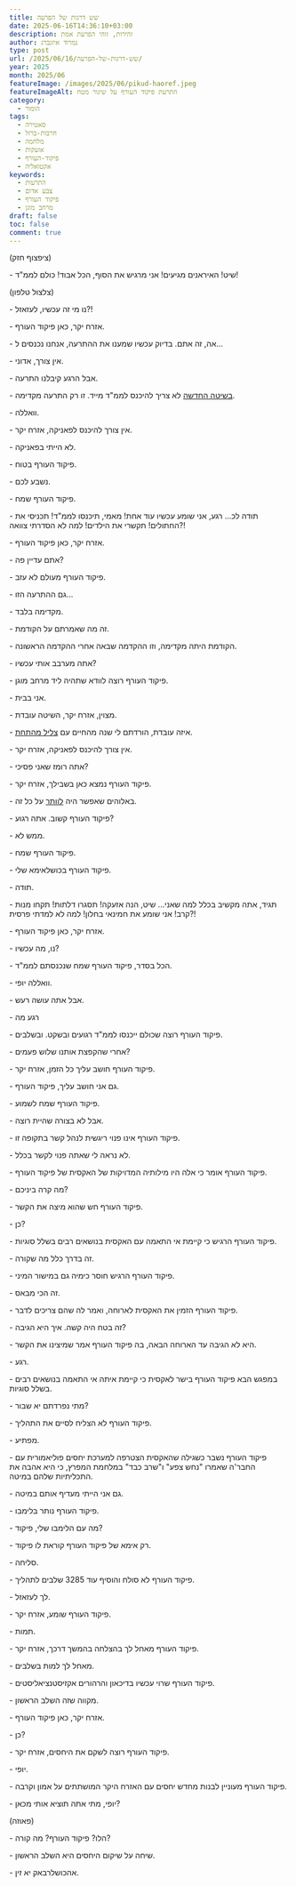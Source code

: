 ```yaml
---
title: שש דרגות של הפרעה
date: 2025-06-16T14:36:10+03:00
description: זהירות, זוהי הפרעת אמת
author: נמרוד איזנברג
type: post
url: /2025/06/16/שש-דרגות-של-הפרעה/
year: 2025
month: 2025/06
featureImage: /images/2025/06/pikud-haoref.jpeg
featureImageAlt: התרעת פיקוד העורף על שיגור מטח
category:
  - הומור
tags:
  - סאטירה
  - חרבות-ברזל
  - מלחמה
  - אזעקות
  - פיקוד-העורף
  - אקטואליה
keywords:
  - התרעות
  - צבע אדום
  - פיקוד העורף
  - מרחב מוגן
draft: false
toc: false
comment: true
---
```

(ציפצוף חזק)

\- שיט! האיראנים מגיעים! אני מרגיש את הסוף, הכל אבוד! כולם לממ"ד!

(צלצול טלפון)

\- נו מי זה עכשיו, לעזאזל?!

\- אזרח יקר, כאן פיקוד העורף.

\- אה, זה אתם. בדיוק עכשיו שמענו את ההתרעה, אנחנו נכנסים ל...

\- אין צורך, אדוני.

\- אבל הרגע קיבלנו התרעה.

\- [בשיטה החדשה](https://www.mako.co.il/news-military/f239747af17c5910/Article-fa924344e7e6791027.htm) לא צריך להיכנס לממ"ד מייד. זו רק התרעה מקדימה.

\- וואללה.

\- אין צורך להיכנס לפאניקה, אזרח יקר.

\- לא הייתי בפאניקה.

\- פיקוד העורף בטוח.

\- נשבע לכם.

\- פיקוד העורף שמח.

\- תודה לכ... רגע, אני שומע עכשיו עוד אחת! מאמי, תיכנסו לממ"ד! תכניסי את החתולים! תקשרי את הילדים! למה לא הסדרתי צוואה?!

\- אזרח יקר, כאן פיקוד העורף.

\- אתם עדיין פה?

\- פיקוד העורף מעולם לא עזב.

\- גם ההתרעה הזו...

\- מקדימה בלבד.

\- זה מה שאמרתם על הקודמת.

\- הקודמת היתה מקדימה, וזו ההקדמה שבאה אחרי ההקדמה הראשונה.

\- אתה מערבב אותי עכשיו?

\- פיקוד העורף רוצה לוודא שתהיה ליד מרחב מוגן.

\- אני בבית.

\- מצוין, אזרח יקר, השיטה עובדת.

\- איזה עובדת, הורדתם לי שנה מהחיים עם [צליל מהתחת](https://www.mako.co.il/nexter-news/Article-233f0c2e3394291026.htm?Partner=interlink).

\- אין צורך להיכנס לפאניקה, אזרח יקר.

\- אתה רומז שאני פסיכי?

\- פיקוד העורף נמצא כאן בשבילך, אזרח יקר.

\- באלוהים שאפשר היה [לוותר](https://www.mako.co.il/nexter-guide/Article-8293af607437791027.htm) על כל זה.

\- פיקוד העורף קשוב. אתה רגוע?

\- ממש לא.

\- פיקוד העורף שמח.

\- פיקוד העורף בכושלאימא שלי.

\- תודה. 

\- תגיד, אתה מקשיב בכלל למה שאני... שיט, הנה אזעקה! תסגרו דלתות! תקחו מנות קרב! אני שומע את חמינאי בחלון! למה לא למדתי פרסית?!

\- אזרח יקר, כאן פיקוד העורף.

\- נו, מה עכשיו?

\- הכל בסדר, פיקוד העורף שמח שנכנסתם לממ"ד.

\- וואללה יופי.

\- אבל אתה עושה רעש.

\- רגע מה

\- פיקוד העורף רוצה שכולם ייכנסו לממ"ד רגועים ובשקט. ובשלבים.

\- אחרי שהקפצת אותנו שלוש פעמים?

\- פיקוד העורף חושב עליך כל הזמן, אזרח יקר.

\- גם אני חושב עליך, פיקוד העורף.

\- פיקוד העורף שמח לשמוע.

\- אבל לא בצורה שהיית רוצה.

\- פיקוד העורף אינו פנוי ריגשית לנהל קשר בתקופה זו.

\- לא נראה לי שאתה פנוי לקשר בכלל.

\- פיקוד העורף אומר כי אלה היו מילותיה המדויקות של האקסית של פיקוד העורף.

\- מה קרה ביניכם?

\- פיקוד העורף חש שהוא מיצה את הקשר.

\- כן?

\- פיקוד העורף הרגיש כי קיימת אי התאמה עם האקסית בנושאים רבים בשלל סוגיות.

\- זה בדרך כלל מה שקורה.

\- פיקוד העורף הרגיש חוסר כימיה גם במישור המיני.

\- זה הכי מבאס.

\- פיקוד העורף הזמין את האקסית לארוחה, ואמר לה שהם צריכים לדבר.

\- זה בטח היה קשה. איך היא הגיבה?

\- היא לא הגיבה עד הארוחה הבאה, בה פיקוד העורף אמר שמיצינו את הקשר.

\- רגע.

\- במפגש הבא פיקוד העורף בישר לאקסית כי קיימת איתה אי התאמה בנושאים רבים בשלל סוגיות.

\- מתי נפרדתם יא שבור?

\- פיקוד העורף לא הצליח לסיים את התהליך.

\- מפתיע.

\- פיקוד העורף נשבר כשגילה שהאקסית הצטרפה למערכת יחסים פוליאמורית עם החבר'ה שאמרו "נחש צפע" ו"שרב כבד" במלחמת המפרץ, כי היא אהבה את התכליתיות שלהם במיטה.

\- גם אני הייתי מעדיף אותם במיטה.

\- פיקוד העורף נותר בלימבו.

\- מה עם הלימבו שלי, פיקוד?

\- רק אימא של פיקוד העורף קוראת לו פיקוד.

\- סליחה.

\- פיקוד העורף לא סולח והוסיף עוד 3285 שלבים לתהליך.

\- לך לעזאזל.

\- פיקוד העורף שומע, אזרח יקר.

\- תמות.

\- פיקוד העורף מאחל לך בהצלחה בהמשך דרכך, אזרח יקר.

\- מאחל לך למות בשלבים.

\- פיקוד העורף שרוי עכשיו בדיכאון והרהורים אקזיסטנציאליסטים.

\- מקווה שזה השלב הראשון.

\- אזרח יקר, כאן פיקוד העורף.

\- כן?

\- פיקוד העורף רוצה לשקם את היחסים, אזרח יקר.

\- יופי.

\- פיקוד העורף מעוניין לבנות מחדש יחסים עם האזרח היקר המושתתים על אמון וקרבה.

\- יופי, מתי אתה תוציא אותי מכאן?

(פאוזה)

\- הלו? פיקוד העורף? מה קורה?

\- שיחה על שיקום היחסים היא השלב הראשון.

\- אהכושלרבאק יא זין.
